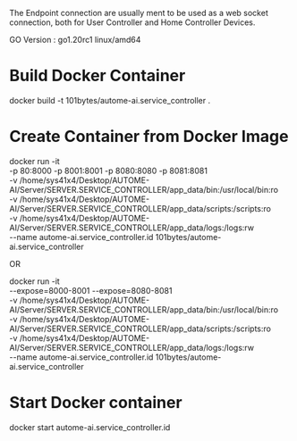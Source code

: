 The Endpoint connection are usually ment to be used as a web socket connection, both for User Controller and Home Controller Devices.

GO Version : go1.20rc1 linux/amd64

# Build Docker Container

docker build -t 101bytes/autome-ai.service_controller .

# Create Container from Docker Image
docker run -it \
	-p 80:8000 -p 8001:8001 -p 8080:8080 -p 8081:8081 \
	-v /home/sys41x4/Desktop/AUTOME-AI/Server/SERVER.SERVICE_CONTROLLER/app_data/bin:/usr/local/bin:ro \
	-v /home/sys41x4/Desktop/AUTOME-AI/Server/SERVER.SERVICE_CONTROLLER/app_data/scripts:/scripts:ro \
	-v /home/sys41x4/Desktop/AUTOME-AI/Server/SERVER.SERVICE_CONTROLLER/app_data/logs:/logs:rw \
	--name autome-ai.service_controller.id 101bytes/autome-ai.service_controller

OR

docker run -it \
        --expose=8000-8001 --expose=8080-8081 \
        -v /home/sys41x4/Desktop/AUTOME-AI/Server/SERVER.SERVICE_CONTROLLER/app_data/bin:/usr/local/bin:ro \
        -v /home/sys41x4/Desktop/AUTOME-AI/Server/SERVER.SERVICE_CONTROLLER/app_data/scripts:/scripts:ro \
        -v /home/sys41x4/Desktop/AUTOME-AI/Server/SERVER.SERVICE_CONTROLLER/app_data/logs:/logs:rw \
        --name autome-ai.service_controller.id 101bytes/autome-ai.service_controller

# Start Docker container

docker start autome-ai.service_controller.id
